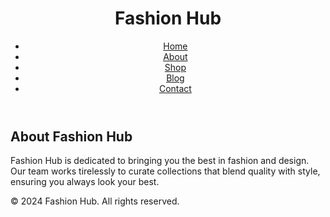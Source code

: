 
<html lang="en">
<head>
  <meta charset="UTF-8">
  <meta name="viewport" content="width=device-width, initial-scale=1.0">
  <link rel="stylesheet" href="styles.css">
</head>
<body>
  <header class="header">
    <div class="container">
      <h1 class="logo">Fashion Hub</h1>
      <nav>
        <ul class="nav-links">
          <li><a href="index.html">Home</a></li>
          <li><a href="about.html">About</a></li>
          <li><a href="shop.html">Shop</a></li>
          <li><a href="blog.html">Blog</a></li>
          <li><a href="contact.html">Contact</a></li>
        </ul>
      </nav>
    </div>
  </header>

  <section class="about">
    <div class="container">
      <h2>About Fashion Hub</h2>
      <p>Fashion Hub is dedicated to bringing you the best in fashion and design. Our team works tirelessly to curate collections that blend quality with style, ensuring you always look your best.</p>
    </div>
  </section>

  <footer class="footer">
    <div class="container">
      <p>&copy; 2024 Fashion Hub. All rights reserved.</p>
    </div>
  </footer>
</body>
</html>
